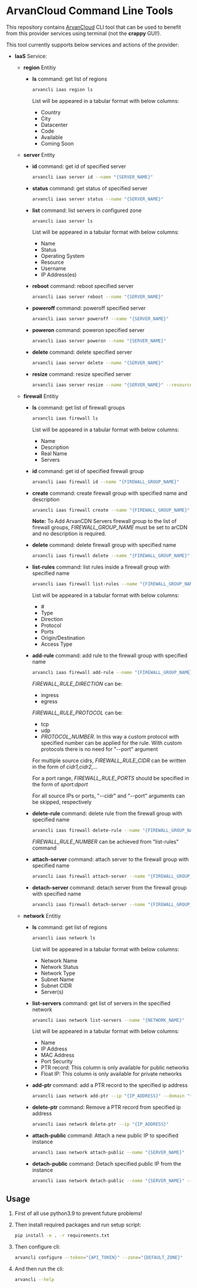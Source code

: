 # ArvanCloud Command Line Tools

This repository contains [ArvanCloud](arvancloud.com) CLI tool that can be used to benefit from this provider services using terminal (not the **crappy** GUI!).

This tool currently supports below services and actions of the provider:

* **IaaS** Service:  

  * **region** Entitiy

    * **ls** command: get list of regions

      ```Bash
      arvancli iaas region ls
      ```

      List will be appeared in a tabular format with below columns:

      * Country
      * City
      * Datacenter
      * Code
      * Available
      * Coming Soon
    
  * **server** Entity

    * **id** command: get id of specified server

      ```bash
      arvancli iaas server id --name "{SERVER_NAME}"
      ```

    * **status** command: get status of specified server

      ```bash
      arvancli iaas server status --name "{SERVER_NAME}"
      ```

    * **list** command: list servers in configured zone

      ```bash
      arvancli iaas server ls
      ```

      List will be appeared in a tabular format with below columns:

      * Name
      * Status
      * Operating System
      * Resource
      * Username
      * IP Address(es)
    
    * **reboot** command: reboot specified server

      ```bash
      arvancli iaas server reboot --name "{SERVER_NAME}"
      ```

    * **poweroff** command: poweroff specified server

      ```bash
      arvancli iaas server poweroff --name "{SERVER_NAME}"
      ```
      
    * **poweron** command: poweron specified server
    
      ```Bash
      arvancli iaas server poweron --name "{SERVER_NAME}"
      ```
    
    * **delete** command: delete specified server
  
        ```Bash
        arvancli iaas server delete --name "{SERVER_NAME}"
        ```
    * **resize** command: resize specified server

        ```Bash
        arvancli iaas server resize --name "{SERVER_NAME}" --resource "{RAM}:{CORES}:{DISK}" 
        ```
  * **firewall** Entitiy
  
      * **ls** command: get list of firewall groups
  
        ```Bash
        arvancli iaas firewall ls
        ```
  
        List will be appeared in a tabular format with below columns:
  
        * Name
        * Description
        * Real Name
        * Servers
  
      * **id** command: get id of specified firewall group
  
        ```bash
        arvancli iaas firewall id --name "{FIREWALL_GROUP_NAME}"
        ```
  
      * **create** command: create firewall group with specified name and description
  
        ```bash
        arvancli iaas firewall create --name "{FIREWALL_GROUP_NAME}" --description "{FIREWALL_GROUP_DESCRIPTION}"
        ```
  
        **Note:** To Add ArvanCDN Servers firewall group to the list of firewall groups, *FIREWALL_GROUP_NAME* must be set to arCDN  and no description is required.
  
      * **delete** command: delete firewall group with specified name
  
        ```bash
        arvancli iaas firewall delete --name "{FIREWALL_GROUP_NAME}"
        ```
  
      * **list-rules** command: list rules inside a firewall group with specified name
  
        ```bash
        arvancli iaas firewall list-rules --name "{FIREWALL_GROUP_NAME}" 
        ```
  
        List will be appeared in a tabular format with below columns:
  
        * \#
        * Type
        * Direction
        * Protocol
        * Ports
        * Origin/Destination
        * Access Type
        
      * **add-rule** command: add rule to the firewall group with specified name
  
        ```bash
        arvancli iaas firewall add-rule --name "{FIREWALL_GROUP_NAME}" --description "{FIREWALL_RULE_DESCRIPTION}" --direction "{FIREWALL_RULE_DIRECTION}" --cidr "{FIREWALL_RULE_CIDR(s)}" --protocol "{FIREWALL_RULE_PROTOCOL}" --port "{FIREWALL_RULE_PORTS}"
        ```
  
        *FIREWALL_RULE_DIRECTION* can be:
  
        - ingress
        - egress
  
        *FIREWALL_RULE_PROTOCOL* can be:
  
        - tcp
        - udp
        - *PROTOCOL_NUMBER*. In this way a custom protocol with specified number can be applied for the rule. With custom protocols there is no need for "--port" argument
  
        For multiple source cidrs, *FIREWALL_RULE_CIDR* can be written in the form of *cidr1,cidr2,...*
  
        For a port range, *FIREWALL_RULE_PORTS* should be specified in the form of *sport:dport*
  
        For all source IPs or ports, "--cidr" and "--port" arguments can be skipped, respectively
        
      * **delete-rule** command: delete rule from the firewall group with specified name
  
        ```bash
        arvancli iaas firewall delete-rule --name "{FIREWALL_GROUP_NAME}" --number "{FIREWAULL_RULE_NUMBER}"
        ```
  
        *FIREWALL_RULE_NUMBER* can be achieved from "list-rules" command
  
      * **attach-server** command: attach server to the firewall group with specified name
  
        ```bash
        arvancli iaas firewall attach-server --name "{FIREWALL_GROUP_NAME}" --server "{SERVER_NAME}"
        ```
  
      * **detach-server** command:  detach server from the firewall group with specified name
  
        ```bash
        arvancli iaas firewall detach-server --name "{FIREWALL_GROUP_NAME}" --server "{SERVER_NAME}"
        ```
  
  * **network** Entitiy
  
    - **ls** command: get list of regions
  
      ```Bash
      arvancli iaas network ls
      ```
  
      List will be appeared in a tabular format with below columns:
  
      - Network Name
      - Network Status
      - Network Type
      - Subnet Name
      - Subnet CIDR
      - Server(s)
      
    - **list-servers** command: get list of servers in the specified network
    
      ```Bash
      arvancli iaas network list-servers --name "{NETWORK_NAME}"
      ```
    
      List will be appeared in a tabular format with below columns:
    
      -  Name
      - IP Address
      - MAC Address
      - Port Security
      - PTR record: This column is only available for public networks
      - Float IP: This column is only available for private networks
    
    - **add-ptr** command: add a PTR record to the specified ip address
    
      ```Bash
      arvancli iaas network add-ptr --ip "{IP_ADDRESS}" --domain "{PTR_DOMAIN}"
      ```
    
    - **delete-ptr** command: Remove a PTR record from specified ip address
    
      ```Bash
      arvancli iaas network delete-ptr --ip "{IP_ADDRESS}"
      ```
      
    - **attach-public** command: Attach a new public IP to specified instance
    
      ```Bash
      arvancli iaas network attach-public --name "{SERVER_NAME}"
      ```
    
    - **detach-public** command: Detach specified public IP from the instance
    
      ```Bash
      arvancli iaas network detach-public --name "{SERVER_NAME}" --ip "{IP_ADDRESS}"
      ```

## Usage

1. First of all use python3.9 to prevent future problems!

2. Then install required packages and run setup script:

   ```bash
   pip install -e . -r requirements.txt
   ```
   
3. Then configure cli:

   ```bash
   arvancli configure --token="{API_TOKEN}" --zone="{DEFAULT_ZONE}"
   ```

4. And then run the cli:

   ```bash
   arvancli --help
   ```
